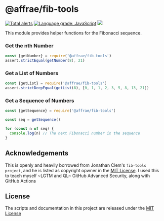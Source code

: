 # @affrae/fib-tools



[![Total alerts](https://img.shields.io/lgtm/alerts/g/affrae/fib-tools.svg?logo=lgtm&logoWidth=18)](https://lgtm.com/projects/g/affrae/fib-tools/alerts/) [![Language grade: JavaScript](https://img.shields.io/lgtm/grade/javascript/g/affrae/fib-tools.svg?logo=lgtm&logoWidth=18)](https://lgtm.com/projects/g/affrae/fib-tools/context:javascript) ![](https://github.com/affrae/fib-tools/workflows/CI/badge.svg) 


This module provides helper functions for the Fibonacci sequence.

### Get the nth Number

```javascript
const {getNumber} = require('@affrae/fib-tools')
assert.strictEqual(getNumber(8), 21)
```

### Get a List of Numbers

```javascript
const {getList} = require('@affrae/fib-tools')
assert.strictDeepEqual(getList(8), [0, 1, 1, 2, 3, 5, 8, 13, 21])
```

### Get a Sequence of Numbers

```javascript
const {getSequence} = require('@affrae/fib-tools')

const seq = getSequence()

for (const n of seq) {
  console.log(n) // The next Fibonacci number in the sequence
}
```

## Acknowledgements
This is openly and heavily borrowed from Jonathan Clem's `fib-tools project`, and he is listed as copyright opwner in the [MIT License](LICENSE.md). I used this to teach myself ~LGTM and QL~ GitHub Advanced Security, along with GitHub Actions

## License
The scripts and documentation in this project are released under the [MIT License](LICENSE.md)

